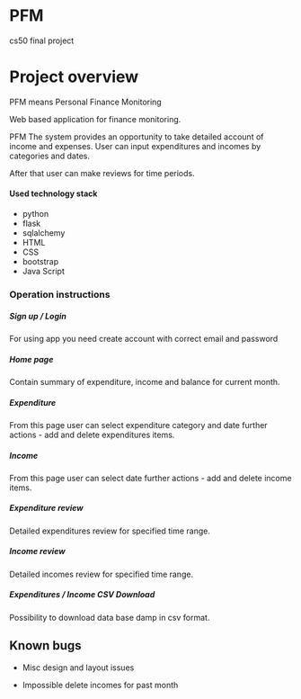 # PFM
cs50 final project

# Project overview
PFM means Personal Finance Monitoring

Web based application for finance monitoring.

PFM The system provides an opportunity to take detailed account of income and expenses.
User can input expenditures and incomes by categories and dates.  

After that user can make reviews for time periods. 

#### Used technology stack
* python
* flask
* sqlalchemy
* HTML
* CSS
* bootstrap
* Java Script

### Operation instructions

##### Sign up / Login

For using app you need create account with correct email and password

##### Home page

Contain summary of expenditure, income and balance for current month.

##### Expenditure

From this page user can select expenditure category and date further actions - add and delete expenditures items.

##### Income

From this page user can select date further actions - add and delete income items.

##### Expenditure review

Detailed expenditures review for specified time range.

##### Income review

Detailed incomes review for specified time range.

##### Expenditures / Income CSV Download

Possibility to download data base damp in csv format. 


## Known bugs

* Misc design and layout issues

* Impossible delete incomes for past month